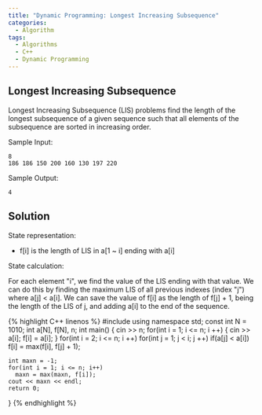 ```yaml
---
title: "Dynamic Programming: Longest Increasing Subsequence"
categories:
  - Algorithm
tags:
  - Algorithms
  - C++
  - Dynamic Programming
---
```


## Longest Increasing Subsequence

Longest Increasing Subsequence (LIS) problems find the length of the longest subsequence of a given sequence such that all elements of the subsequence are sorted in increasing order.

Sample Input:
```
8
186 186 150 200 160 130 197 220
```
Sample Output:
```
4
```

## Solution  


State representation:

* f[i] is the length of LIS in a[1 ~ i] ending with a[i]

State calculation:  

For each element "i", we find the value of the LIS ending with that value. We can do this by finding the maximum LIS of all previous indexes (index "j") where a[j] < a[i]. We can save the value of f[i] as the length of f[j] + 1, being the length of the LIS of j, and adding a[i] to the end of the sequence.

{% highlight C++ linenos %}
#include <iostream>
using namespace std;
const int N = 1010;
int a[N], f[N], n;
int main()
{
    cin >> n;
    for(int i = 1; i <= n; i ++) {
      cin >> a[i];
      f[i] = a[i];
    }
    for(int i = 2; i <= n; i ++)
        for(int j = 1; j < i; j ++)
            if(a[j] < a[i])
                f[i] = max(f[i], f[j] + 1);

    int maxn = -1;
    for(int i = 1; i <= n; i++)
      maxn = max(maxn, f[i]);
    cout << maxn << endl;
    return 0;
}
{% endhighlight %}
